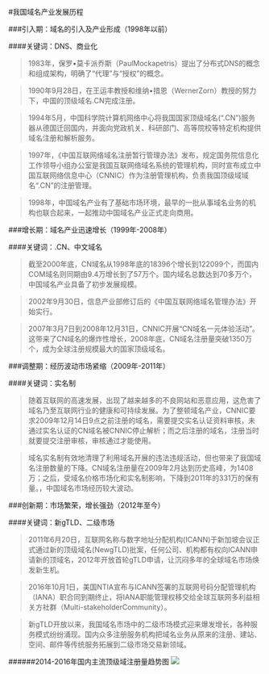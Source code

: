 #我国域名产业发展历程


###引入期：域名的引入及产业形成（1998年以前）

####关键词：DNS、商业化

>1983年，保罗•莫卡派乔斯（PaulMockapetris）提出了分布式DNS的概念和组成架构，明确了“代理”与“授权”的概念。

>1990年9月28日，在王运丰教授和维纳•措恩（WernerZorn）教授的努力下，中国的顶级域名.CN完成注册。
 
>1994年5月，中国科学院计算机网络中心将我国国家顶级域名(“.CN”)服务器从德国迁回国内，并面向党政机关、科研部门、高等院校等特定机构提供域名注册和解析服务。

>1997年，《中国互联网络域名注册暂行管理办法》发布，规定国务院信息化工作领导小组办公室是我国互联网络域名系统的管理机构，同时宣布成立中国互联网络信息中心（CNNIC）作为注册管理机构，负责我国顶级域域名“.CN”的注册管理。

>1998年，中国域名产业有了基础市场环境，最早的一批从事域名业务的机构也联合起来，一起推动中国域名产业正式走向商用。

###增长期：域名产业迅速增长（1999年-2008年）

####关键词：.CN、中文域名 

>截至2000年底，CN域名从1998年底的18396个增长到122099个，而国内COM域名则同期由9.4万增长到了57万个。国内域名总数达到70多万个，中国域名产业具备了初步发展规模。

>2002年9月30日，信息产业部修订后的《中国互联网络域名管理办法》开始实行。

>2007年3月7日到2008年12月31日，CNNIC开展“CN域名一元体验活动”。这带来了CN域名的爆炸性增长，2008年底，CN域名注册量突破1350万个，成为全球注册规模最大的国家顶级域名。

###调整期：经历波动市场紧缩（2009年-2011年）

####关键词：实名制 

>随着互联网的高速发展，出现了越来越多的不良网站和恶意应用，这危害了域名乃至互联网行业的健康和可持续发展。为了整顿域名产业，CNNIC要求2009年12月14日9点之前注册的域名，需要提交实名认证资料审核，未通过实名认证的CN域名被CNNIC停止解析；而之后注册的域名，注册当时就要提交注册审核，审核通过才能使用。

>域名实名制有效地清理了利用域名开展的违法违规活动，但也带来了我国域名注册数量的下降。CN域名注册量在2009年2月达到历史高峰，为1408万；之后，受域名价格市场化和实名制影响，下降到2011年的331万的保有量。，中国域名市场经历较大波动。

###创新期：市场繁荣，增长强劲（2012年至今）

####关键词：新gTLD、二级市场

>2011年6月20日，互联网名称与数字地址分配机构(ICANN)于新加坡会议正式通过新的顶级域名(NewgTLD)批案，任何公司、机构都有权向ICANN申请新的顶域名，2012年开放首轮gTLD申请，让沉闷多年的全球域名市场焕发新生机。

>2016年10月1日，美国NTIA宣布与ICANN签署的互联网号码分配管理机构（IANA）职合同到期终止，将IANA职能管理权移交给全球互联网多利益相关方社群（Multi-stakeholderCommunity）。

>新gTLD开放以来，我国域名市场中的二级市场模式迎来爆发增长，各种服务模式纷纷涌现。国内众多注册服务机构把域名业务从原来的注册、建站、空间、邮件等传统服务拓展到二级市场交易新领域。

######2014-2016年国内主流顶级域注册量趋势图
![](https://github.com/LuYe2/ns/blob/Final-assignment/2017-2/Final%20assignment_ly_wq/trend.png?raw=true)
